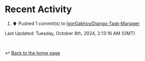 # Recent Activity

<!--RECENT_ACTIVITY:start-->
1. ⬆️ Pushed 1 commit(s) to [IgorGakhov/Django-Task-Manager](https://github.com/IgorGakhov/Django-Task-Manager)<br>
<!--RECENT_ACTIVITY:end-->

<!--RECENT_ACTIVITY:last_update-->
Last Updated: Tuesday, October 8th, 2024, 2:13:16 AM (GMT)
<!--RECENT_ACTIVITY:last_update_end-->

<br>

↩️ [Back to the home page](/README.md)
